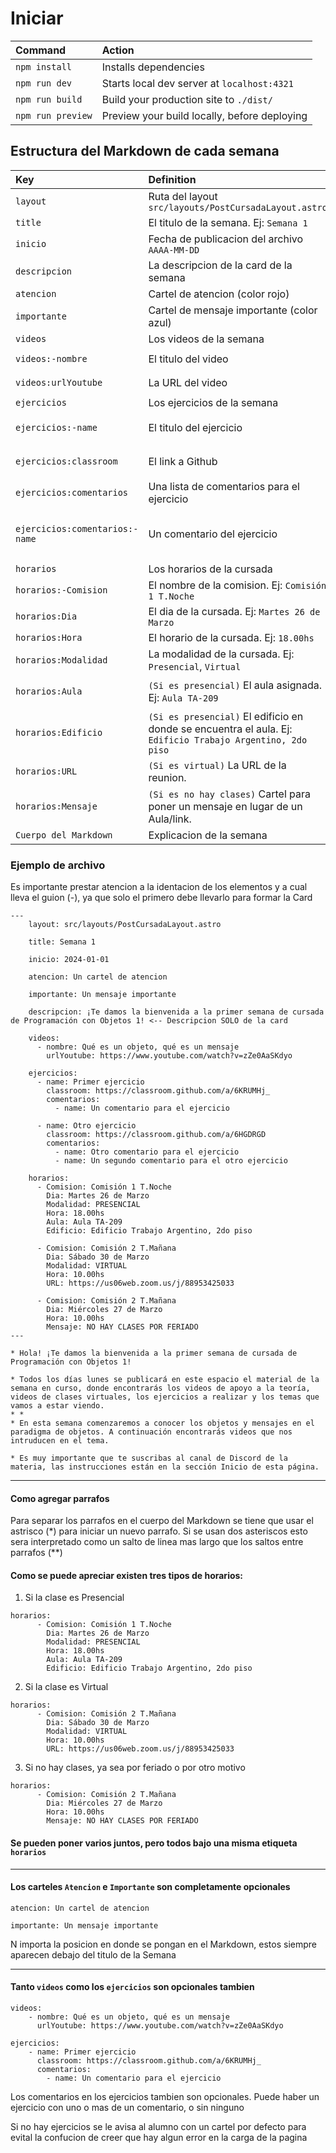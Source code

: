 # Iniciar

| Command           | Action                                       |
| :---------------- | :------------------------------------------- |
| `npm install`     | Installs dependencies                        |
| `npm run dev`     | Starts local dev server at `localhost:4321`  |
| `npm run build`   | Build your production site to `./dist/`      |
| `npm run preview` | Preview your build locally, before deploying |

## Estructura del Markdown de cada semana

| Key       | Definition |Opcional?|
| :-------------| :------ |:---|
| `layout`      | Ruta del layout `src/layouts/PostCursadaLayout.astro`|`No`|
| `title`       | El titulo de la semana. Ej: `Semana 1`  |`No`|
| `inicio`      | Fecha de publicacion del archivo `AAAA-MM-DD`     |`No`|
| `descripcion` | La descripcion de la card de la semana |`No`|
| `atencion` | Cartel de atencion (color rojo) |`Si`|
| `importante` | Cartel de mensaje importante (color azul) |`Si`|
| `videos`      | Los videos de la semana |`Si`|
| `videos:-nombre`| El titulo del video |`Si hay video, No`|
| `videos:urlYoutube`| La URL del video |`Si hay video, No`|
| `ejercicios`| Los ejercicios de la semana |`Si`|
| `ejercicios:-name`| El titulo del ejercicio |`Si hay ejercicio, No`|
| `ejercicios:classroom`| El link a Github|`Si hay ejercicio, No`|
| `ejercicios:comentarios`| Una lista de comentarios para el ejercicio|`Si`|
| `ejercicios:comentarios:-name`| Un comentario del ejercicio|`Si hay comentario de ejercicio, No`|
| `horarios`| Los horarios de la cursada |`No`|
| `horarios:-Comision`| El nombre de la comision. Ej: `Comisión 1 T.Noche`|`No`|
| `horarios:Dia`| El dia de la cursada. Ej: `Martes 26 de Marzo`|`No`|
| `horarios:Hora`| El horario de la cursada. Ej: `18.00hs`|`No`|
| `horarios:Modalidad`| La modalidad de la cursada. Ej: `Presencial`, `Virtual`|`Si hay clases, No`|
| `horarios:Aula`|`(Si es presencial)` El aula asignada. Ej: `Aula TA-209`|`Si es presencial, No`|
| `horarios:Edificio`|`(Si es presencial)` El edificio en donde se encuentra el aula. Ej: `Edificio Trabajo Argentino, 2do piso`|`Si es presencial, No`|
| `horarios:URL`|`(Si es virtual)` La URL de la reunion.|`Si es virtual, No`|
| `horarios:Mensaje`|`(Si es no hay clases)` Cartel para poner un mensaje en lugar de un Aula/link.|`Si no hay clases, No`|
| `Cuerpo del Markdown` | Explicacion de la semana |`Si`|


### Ejemplo de archivo

Es importante prestar atencion a la identacion de los elementos y a cual lleva el guion (-), ya que solo el primero debe llevarlo para formar la Card
```
---
    layout: src/layouts/PostCursadaLayout.astro

    title: Semana 1

    inicio: 2024-01-01

    atencion: Un cartel de atencion

    importante: Un mensaje importante

    descripcion: ¡Te damos la bienvenida a la primer semana de cursada de Programación con Objetos 1! <-- Descripcion SOLO de la card

    videos:
      - nombre: Qué es un objeto, qué es un mensaje
        urlYoutube: https://www.youtube.com/watch?v=zZe0AaSKdyo

    ejercicios:
      - name: Primer ejercicio
        classroom: https://classroom.github.com/a/6KRUMHj_
        comentarios:
          - name: Un comentario para el ejercicio

      - name: Otro ejercicio
        classroom: https://classroom.github.com/a/6HGDRGD
        comentarios:
          - name: Otro comentario para el ejercicio
          - name: Un segundo comentario para el otro ejercicio
    
    horarios:
      - Comision: Comisión 1 T.Noche
        Dia: Martes 26 de Marzo
        Modalidad: PRESENCIAL
        Hora: 18.00hs
        Aula: Aula TA-209
        Edificio: Edificio Trabajo Argentino, 2do piso

      - Comision: Comisión 2 T.Mañana
        Dia: Sábado 30 de Marzo
        Modalidad: VIRTUAL
        Hora: 10.00hs
        URL: https://us06web.zoom.us/j/88953425033

      - Comision: Comisión 2 T.Mañana
        Dia: Miércoles 27 de Marzo
        Hora: 10.00hs
        Mensaje: NO HAY CLASES POR FERIADO
---

* Hola! ¡Te damos la bienvenida a la primer semana de cursada de Programación con Objetos 1!

* Todos los días lunes se publicará en este espacio el material de la semana en curso, donde encontrarás los videos de apoyo a la teoría, videos de clases virtuales, los ejercicios a realizar y los temas que vamos a estar viendo.
* * 
* En esta semana comenzaremos a conocer los objetos y mensajes en el paradigma de objetos. A continuación encontrarás videos que nos intruducen en el tema.

* Es muy importante que te suscribas al canal de Discord de la materia, las instrucciones están en la sección Inicio de esta página.

```

---

#### Como agregar parrafos

Para separar los parrafos en el cuerpo del Markdown se tiene que usar el astrisco (*) para iniciar un nuevo parrafo. Si se usan dos asteriscos esto sera interpretado como un salto de linea mas largo que los saltos entre parrafos (**)

#### Como se puede apreciar existen tres tipos de horarios:

1) Si la clase es Presencial
```
horarios:
      - Comision: Comisión 1 T.Noche
        Dia: Martes 26 de Marzo
        Modalidad: PRESENCIAL
        Hora: 18.00hs
        Aula: Aula TA-209
        Edificio: Edificio Trabajo Argentino, 2do piso
```
2) Si la clase es Virtual
```
horarios:
      - Comision: Comisión 2 T.Mañana
        Dia: Sábado 30 de Marzo
        Modalidad: VIRTUAL
        Hora: 10.00hs
        URL: https://us06web.zoom.us/j/88953425033
```
3) Si no hay clases, ya sea por feriado o por otro motivo
```
horarios:
      - Comision: Comisión 2 T.Mañana
        Dia: Miércoles 27 de Marzo
        Hora: 10.00hs
        Mensaje: NO HAY CLASES POR FERIADO
```

#### Se pueden poner varios juntos, pero todos bajo una misma etiqueta `horarios`

---

#### Los carteles `Atencion` e `Importante` son completamente opcionales
```
atencion: Un cartel de atencion

importante: Un mensaje importante
```
N importa la posicion en donde se pongan en el Markdown, estos siempre aparecen debajo del titulo de la Semana

---

#### Tanto `videos` como los `ejercicios` son opcionales tambien

```
videos:
    - nombre: Qué es un objeto, qué es un mensaje
      urlYoutube: https://www.youtube.com/watch?v=zZe0AaSKdyo

ejercicios:
    - name: Primer ejercicio
      classroom: https://classroom.github.com/a/6KRUMHj_
      comentarios:
        - name: Un comentario para el ejercicio
```
Los comentarios en los ejercicios tambien son opcionales. Puede haber un ejercicio con uno o mas de un comentario, o sin ninguno

Si no hay ejercicios se le avisa al alumno con un cartel por defecto para evital la confucion de creer que hay algun error en la carga de la pagina
